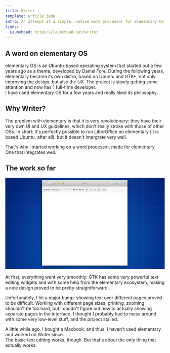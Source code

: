 ```yaml
---
title: Writer
template: article.jade
intro: An attempt at a simple, native word processor for elementary OS.
links:
  Launchpad: https://launchpad.net/writer
---
```


## A word on elementary OS
elementary OS is an Ubuntu-based operating system that started out a few years ago as a theme, developed by Daniel Fore. During the following years, elementary became its own distro, based on Ubuntu and GTK+, not only improving the design, but also the UX. The project is slowly getting some attention and now has 1 full-time developer.  
I have used elementary OS for a few years and really liked its philosophy.

## Why Writer?
The problem with elementary is that it is very revolutionary: they have their very own UI and UX guidelines, which don't really stroke with those of other OSs. In short: it's perfectly possible to run LibreOffice on elementary (it is based Ubuntu, after all), but it doesn't intergrate very well.

That's why I started working on a word processor, made for elementary. One that integrates well.

## The work so far

![Writer](preview.jpg)

At first, everything went very smoothly: GTK has some very powerful text editing widgets and with some help from the elementary ecosystem, making a nice design proved to be pretty straightforward.

Unfortunately, I hit a major bump: showing text over different pages proved to be difficult. Working with different page sizes, printing, zooming shouldn't be too hard, but I coudn't figure out how to actually showing separate pages in the interface. I thought I probably had to mess around with some very low-level stuff, and the project stalled.

A little while ago, I bought a Macbook, and thus, I haven't used elementary and worked on Writer since.  
The basic text editing works, though. But that's about the only thing that actually works. 